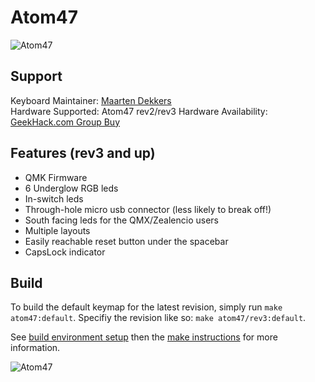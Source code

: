 # Atom47

![Atom47](https://i.imgur.com/Wwflqvt.png)

## Support
Keyboard Maintainer: [Maarten Dekkers](https://github.com/maartenwut)  
Hardware Supported: Atom47 rev2/rev3
Hardware Availability: [GeekHack.com Group Buy](https://geekhack.org/index.php?topic=93447.msg2545221)  


## Features (rev3 and up)
- QMK Firmware  
- 6 Underglow RGB leds  
- In-switch leds  
- Through-hole micro usb connector (less likely to break off!)  
- South facing leds for the QMX/Zealencio users  
- Multiple layouts  
- Easily reachable reset button under the spacebar  
- CapsLock indicator  

## Build
To build the default keymap for the latest revision, simply run `make atom47:default`. Specifiy the revision like so: `make atom47/rev3:default`.

See [build environment setup](https://docs.qmk.fm/build_environment_setup.html) then the [make instructions](https://docs.qmk.fm/make_instructions.html) for more information.

![Atom47](https://i.imgur.com/JfYnOba.jpg)
